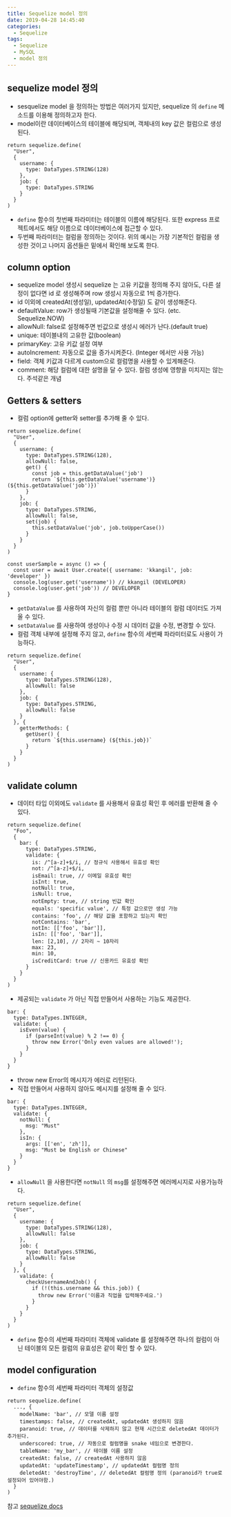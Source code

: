 ```yaml
---
title: Sequelize model 정의
date: 2019-04-28 14:45:40
categories:
  - Sequelize
tags:
  - Sequelize
  - MySQL
  - model 정의
---
```

## sequelize model 정의
- sesquelize model 을 정의하는 방법은 여러가지 있지만, sequelize 의 `define` 메소드를 이용해 정의하고자 한다.
- model이란 데이터베이스의 테이블에 해당되며, 객체내의 key 값은 컬럼으로 생성된다.
```
return sequelize.define(
  "User",
  {
    username: {
      type: DataTypes.STRING(128)
    },
    job: {
      type: DataTypes.STRING
    }
  }
)
```

<!-- more -->

- `define` 함수의 첫번째 파라미터는 테이블의 이름에 해당된다. 또한 express 프로젝트에서도 해당 이름으로 데이터베이스에 접근할 수 있다.
- 두번째 파라미터는 컬럼을 정의하는 것이다. 위의 예시는 가장 기본적인 컬럼을 생성한 것이고 나머지 옵션들은 밑에서 확인해 보도록 한다.


## column option
- sequelize model 생성시 sequelize 는 고유 키값을 정의해 주지 않아도, 다른 설정이 없다면 id 로 생성해주며 row 생성시 자동으로 1씩 증가한다.
- id 이외에 createdAt(생성일), updatedAt(수정일) 도 같이 생성해준다.
- defaultValue: row가 생성될때 기본값을 설정해줄 수 있다. (etc. Sequelize.NOW)
- allowNull: false로 설정해주면 빈값으로 생성시 에러가 난다.(default true)
- unique: 테이블내의 고유한 값(boolean)
- primaryKey: 고유 키값 설정 여부
- autoIncrement: 자동으로 값을 증가시켜준다. (Integer 에서만 사용 가능)
- field: 객체 키값과 다르게 custom으로 컬럼명을 사용할 수 있게해준다.
- comment: 해당 컬럼에 대한 설명을 달 수 있다. 컬럼 생성에 영향을 미치지는 않는다. 주석같은 개념


## Getters & setters
- 컬럼 option에 getter와 setter를 추가해 줄 수 있다.
```
return sequelize.define(
  "User",
  {
    username: {
      type: DataTypes.STRING(128),
      allowNull: false,
      get() {
        const job = this.getDataValue('job')
        return `${this.getDataValue('username')} (${this.getDataValue('job')})`
      }
    },
    job: {
      type: DataTypes.STRING,
      allowNull: false,
      set(job) {
        this.setDataValue('job', job.toUpperCase())
      }
    }
  }
)

const userSample = async () => {
  const user = await User.create({ username: 'kkangil', job: 'developer' })
  console.log(user.get('username')) // kkangil (DEVELOPER)
  console.log(user.get('job')) // DEVELOPER
}
```
- `getDataValue` 를 사용하여 자신의 컬럼 뿐만 아니라 테이블의 컬럼 데이터도 가져올 수 있다.
- `setDataValue` 를 사용하여 생성이나 수정 시 데이터 값을 수정, 변경할 수 있다. 
- 컬럼 객체 내부에 설정해 주지 않고, `define` 함수의 세번째 파라미터로도 사용이 가능하다.
```
return sequelize.define(
  "User",
  {
    username: {
      type: DataTypes.STRING(128),
      allowNull: false
    },
    job: {
      type: DataTypes.STRING,
      allowNull: false
    }
  }, {
    getterMethods: {
      getUser() {
        return `${this.username} (${this.job})`
      }
    }
  }
)
```

## validate column
- 데이터 타입 이외에도 `validate` 를 사용해서 유효성 확인 후 에러를 반환해 줄 수 있다.
```
return sequelize.define(
  "Foo",
  {
    bar: {
      type: DataTypes.STRING,
      validate: {
        is: /^[a-z]+$/i, // 정규식 사용해서 유효성 확인
        not: /^[a-z]+$/i,
        isEmail: true, // 이메일 유효성 확인
        isInt: true,
        notNull: true,
        isNull: true,
        notEmpty: true, // string 빈값 확인
        equals: 'specific value', // 특정 값으로만 생성 가능
        contains: 'foo', // 해당 값을 포함하고 있는지 확인
        notContains: 'bar',
        notIn: [['foo', 'bar']],
        isIn: [['foo', 'bar']],
        len: [2,10], // 2자리 ~ 10자리
        max: 23,
        min: 10,
        isCreditCard: true // 신용카드 유효성 확인
      }
    }
  }
)
```

- 제공되는 `validate` 가 아닌 직접 만들어서 사용하는 기능도 제공한다.
```
bar: {
  type: DataTypes.INTEGER,
  validate: {
    isEven(value) {
      if (parseInt(value) % 2 !== 0) {
        throw new Error('Only even values are allowed!');
      }
    }
  }
}
```
- throw new Error의 메시지가 에러로 리턴된다.
- 직접 만들어서 사용하지 않아도 메시지를 설정해 줄 수 있다.
```
bar: {
  type: DataTypes.INTEGER,
  validate: {
    notNull: {
      msg: "Must"
    },
    isIn: {
      args: [['en', 'zh']],
      msg: "Must be English or Chinese"
    }
  }
}
```
- `allowNull` 을 사용한다면 `notNull` 의 `msg`를 설정해주면 에러메시지로 사용가능하다.

```
return sequelize.define(
  "User",
  {
    username: {
      type: DataTypes.STRING(128),
      allowNull: false
    },
    job: {
      type: DataTypes.STRING,
      allowNull: false
    }
  }, {
    validate: {
      checkUsernameAndJob() {
        if (!(this.username && this.job)) {
          throw new Error('이름과 직업을 입력해주세요.')
        }
      }
    }
  }
)
```

- `define` 함수의 세번째 파라미터 객체에 validate 를 설정해주면 하나의 컬럼이 아닌 테이블의 모든 컬럼의 유효성은 같이 확인 할 수 있다.


## model configuration
- `define` 함수의 세번째 파라미터 객체의 설정값
```
return sequelize.define(
  ..., {
    modelName: 'bar', // 모델 이름 설정
    timestamps: false, // createdAt, updatedAt 생성하지 않음
    paranoid: true, // 데이터를 삭제하지 않고 현재 시간으로 deletedAt 데이터가 추가된다.
    underscored: true, // 자동으로 컬럼명을 snake 네임으로 변경한다.
    tableName: 'my_bar', // 테이블 이름 설정
    createdAt: false, // createdAt 사용하지 않음
    updatedAt: 'updateTimestamp', // updatedAt 컬럼명 정의
    deletedAt: 'destroyTime', // deletedAt 컬럼명 정의 (paranoid가 true로 설정되어 있어야함.)
  }
)
```

참고 [sequelize docs](http://docs.sequelizejs.com/manual/models-definition.html)